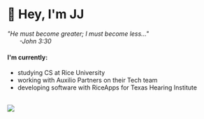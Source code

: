 # 👋 Hey, I'm JJ

*"He must become greater; I must become less..."*
<br>
_&emsp;&emsp;-John 3:30_
<br>


#### I'm currently:
- studying CS at Rice University
- working with Auxilio Partners on their Tech team
- developing software with RiceApps for Texas Hearing Institute

<br>
<a target="_blank" href="https://www.linkedin.com/in/jonathanjang24/"><img src="https://img.shields.io/badge/LinkedIn-0077B5?style=for-the-badge&logo=linkedin&logoColor=white"/></a>

<!---
JonathanJang24/JonathanJang24 is a ✨ special ✨ repository because its `README.md` (this file) appears on your GitHub profile.
You can click the Preview link to take a look at your changes.
--->
